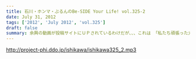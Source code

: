 ```yaml
---
title: 石川・ホンマ・ぶるんのBe-SIDE Your Life! vol.325-2
date: July 31, 2012
tags: ['2012', 'July 2012', 'vol.325']
draft: false
summary: 余興の動画が投稿サイトにＵＰされているわけだが、、、これは 「私たち頑張った力作あるから見て！見て！」ということで世界公開 しているわけであり・・・その影には、数々の失敗作があるに違いないわけであり・・・ＮＡＭＡＥ
---
```


http://project-phi.ddo.jp/ishikawa/ishikawa325_2.mp3